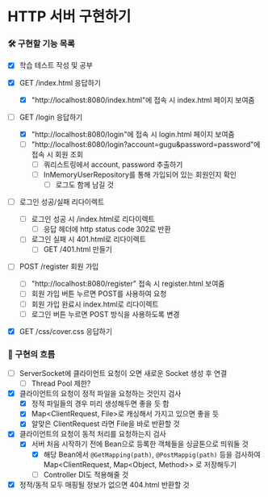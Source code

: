 # HTTP 서버 구현하기

### 🛠 구현할 기능 목록
- [x] 학습 테스트 작성 및 공부

- [x] GET /index.html 응답하기
    - [x] "http://localhost:8080/index.html"에 접속 시 index.html 페이지 보여줌

- [ ] GET /login 응답하기
    - [x] "http://localhost:8080/login"에 접속 시 login.html 페이지 보여줌
    - [ ] "http://localhost:8080/login?account=gugu&password=password"에 접속 시 회원 조회
        - [ ] 쿼리스트링에서 account, password 추출하기
        - [ ] InMemoryUserRepository를 통해 가입되어 있는 회원인지 확인
            - [ ] 로그도 함께 남길 것

- [ ] 로그인 성공/실패 리다이렉트
    - [ ] 로그인 성공 시 /index.html로 리다이렉트
        - [ ] 응답 헤더에 http status code 302로 반환
    - [ ] 로그인 실패 시 401.html로 리다이렉트
        - [ ] GET /401.html 만들기

- [ ] POST /register 회원 가입
    - [ ] "http://localhost:8080/register" 접속 시 register.html 보여줌
    - [ ] 회원 가입 버튼 누르면 POST를 사용하여 요청
    - [ ] 회원 가입 완료시 index.html로 리다이렉트
    - [ ] 로그인 버튼 누르면 POST 방식을 사용하도록 변경

- [x] GET /css/cover.css 응답하기

### 📜 구현의 흐름
- [ ] ServerSocket에 클라이언트 요청이 오면 새로운 Socket 생성 후 연결
    - [ ] Thread Pool 제한?

- [x] 클라이언트의 요청이 정적 파일을 요청하는 것인지 검사
    - [x] 정적 파일들의 경우 미리 생성해두면 좋을 듯 함
    - [x] Map\<ClientRequest, File>로 캐싱해서 가지고 있으면 좋을 듯
    - [x] 알맞은 ClientRequest 라면 File을 바로 반환할 것

- [x] 클라이언트의 요청이 동적 처리를 요청하는지 검사
    - [x] 서버 처음 시작하기 전에 Bean으로 등록한 객체들을 싱글톤으로 띄워둘 것
        - [x] 해당 Bean에서 `@GetMapping(path)`, `@PostMappig(path)` 등을 검사하여 Map\<ClientRequest, Map<Object, Method>> 로 저장해두기
        - [ ] Controller DI도 적용해줄 것

- [x] 정적/동적 모두 매핑될 정보가 없으면 404.html 반환할 것
